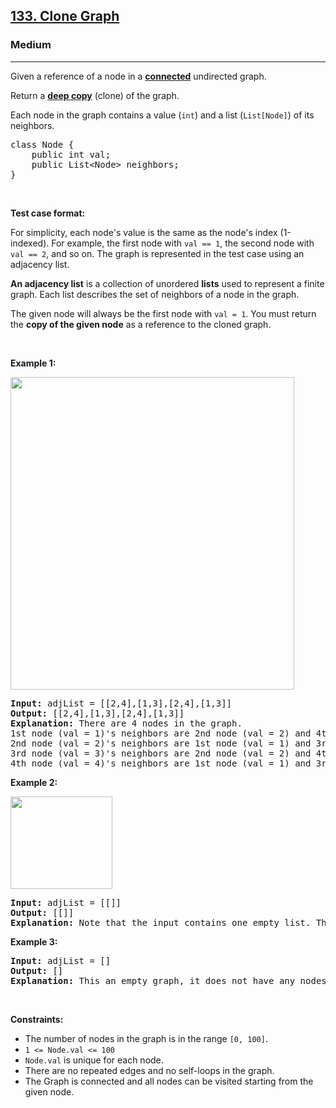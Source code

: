 <h2><a href="https://leetcode.com/problems/clone-graph/">133. Clone Graph</a></h2><h3>Medium</h3><hr><div data-read-aloud-multi-block="true"><p>Given a reference of a node in a <strong><a href="https://en.wikipedia.org/wiki/Connectivity_(graph_theory)#Connected_graph" target="_blank">connected</a></strong> undirected graph.</p>

<p>Return a <a href="https://en.wikipedia.org/wiki/Object_copying#Deep_copy" target="_blank"><strong>deep copy</strong></a> (clone) of the graph.</p>

<p>Each node in the graph contains a value (<code>int</code>) and a list (<code>List[Node]</code>) of its neighbors.</p>

<pre>class Node {
    public int val;
    public List&lt;Node&gt; neighbors;
}
</pre>

<p>&nbsp;</p>

<p><strong>Test case format:</strong></p>

<p>For simplicity, each node's value is the same as the node's index (1-indexed). For example, the first node with <code>val == 1</code>, the second node with <code>val == 2</code>, and so on. The graph is represented in the test case using an adjacency list.</p>

<p><b>An adjacency list</b> is a collection of unordered <b>lists</b> used to represent a finite graph. Each list describes the set of neighbors of a node in the graph.</p>

<p>The given node will always be the first node with <code>val = 1</code>. You must return the <strong>copy of the given node</strong> as a reference to the cloned graph.</p>

<p>&nbsp;</p>
<p><strong>Example 1:</strong></p>
<img alt="" src="https://assets.leetcode.com/uploads/2019/11/04/133_clone_graph_question.png" style="width: 454px; height: 500px;">
<pre><strong>Input:</strong> adjList = [[2,4],[1,3],[2,4],[1,3]]
<strong>Output:</strong> [[2,4],[1,3],[2,4],[1,3]]
<strong>Explanation:</strong> There are 4 nodes in the graph.
1st node (val = 1)'s neighbors are 2nd node (val = 2) and 4th node (val = 4).
2nd node (val = 2)'s neighbors are 1st node (val = 1) and 3rd node (val = 3).
3rd node (val = 3)'s neighbors are 2nd node (val = 2) and 4th node (val = 4).
4th node (val = 4)'s neighbors are 1st node (val = 1) and 3rd node (val = 3).
</pre>

<p><strong>Example 2:</strong></p>
<img alt="" src="https://assets.leetcode.com/uploads/2020/01/07/graph.png" style="width: 163px; height: 148px;">
<pre><strong>Input:</strong> adjList = [[]]
<strong>Output:</strong> [[]]
<strong>Explanation:</strong> Note that the input contains one empty list. The graph consists of only one node with val = 1 and it does not have any neighbors.
</pre>

<p><strong>Example 3:</strong></p>

<pre><strong>Input:</strong> adjList = []
<strong>Output:</strong> []
<strong>Explanation:</strong> This an empty graph, it does not have any nodes.
</pre>

<p>&nbsp;</p>
<p><strong>Constraints:</strong></p>

<ul>
	<li>The number of nodes in the graph is in the range <code>[0, 100]</code>.</li>
	<li><code>1 &lt;= Node.val &lt;= 100</code></li>
	<li><code>Node.val</code> is unique for each node.</li>
	<li>There are no repeated edges and no self-loops in the graph.</li>
	<li>The Graph is connected and all nodes can be visited starting from the given node.</li>
</ul>
</div>